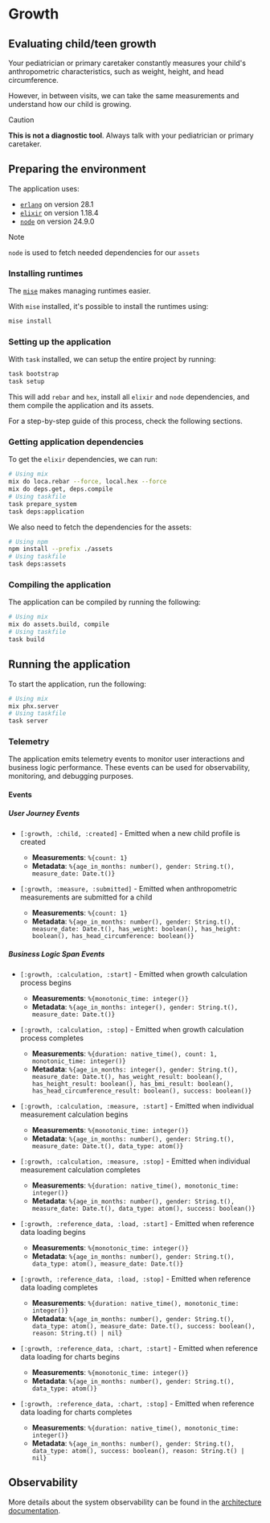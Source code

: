 # Growth

## Evaluating child/teen growth

Your pediatrician or primary caretaker constantly measures your child's anthropometric characteristics, such as weight, height, and head circumference.

However, in between visits, we can take the same measurements and understand how our child is growing.

> [!CAUTION]
> **This is not a diagnostic tool**. Always talk with your pediatrician or primary caretaker.

## Preparing the environment

The application uses:

* [`erlang`](https://www.erlang.org/) on version 28.1
* [`elixir`](https://elixir-lang.org/) on version 1.18.4
* [`node`](https://nodejs.org/en) on version 24.9.0

> [!NOTE]
> `node` is used to fetch needed dependencies for our `assets`

### Installing runtimes

The [`mise`](https://mise.jdx.dev) makes managing runtimes easier.

With `mise` installed, it's possible to install the runtimes using:

```bash
mise install
```

### Setting up the application

With `task` installed, we can setup the entire project by running:

```bash
task bootstrap
task setup
```

This will add `rebar` and `hex`, install all `elixir` and `node` dependencies, and them compile the application and its assets.

For a step-by-step guide of this process, check the following sections.

### Getting application dependencies

To get the `elixir` dependencies, we can run:

```bash
# Using mix
mix do loca.rebar --force, local.hex --force
mix do deps.get, deps.compile
# Using taskfile
task prepare_system
task deps:application
```

We also need to fetch the dependencies for the assets:

```bash
# Using npm
npm install --prefix ./assets
# Using taskfile
task deps:assets
```

### Compiling the application

The application can be compiled by running the following:

```bash
# Using mix
mix do assets.build, compile
# Using taskfile
task build
```

## Running the application

To start the application, run the following:

```bash
# Using mix
mix phx.server
# Using taskfile
task server
```

### Telemetry

The application emits telemetry events to monitor user interactions and business logic performance. These events can be used for observability, monitoring, and debugging purposes.

#### Events

##### User Journey Events

* `[:growth, :child, :created]` - Emitted when a new child profile is created
  - **Measurements**: `%{count: 1}`
  - **Metadata**: `%{age_in_months: number(), gender: String.t(), measure_date: Date.t()}`

* `[:growth, :measure, :submitted]` - Emitted when anthropometric measurements are submitted for a child
  - **Measurements**: `%{count: 1}`
  - **Metadata**: `%{age_in_months: number(), gender: String.t(), measure_date: Date.t(), has_weight: boolean(), has_height: boolean(), has_head_circumference: boolean()}`

##### Business Logic Span Events

* `[:growth, :calculation, :start]` - Emitted when growth calculation process begins
  - **Measurements**: `%{monotonic_time: integer()}`
  - **Metadata**: `%{age_in_months: integer(), gender: String.t(), measure_date: Date.t()}`

* `[:growth, :calculation, :stop]` - Emitted when growth calculation process completes
  - **Measurements**: `%{duration: native_time(), count: 1, monotonic_time: integer()}`
  - **Metadata**: `%{age_in_months: integer(), gender: String.t(), measure_date: Date.t(), has_weight_result: boolean(), has_height_result: boolean(), has_bmi_result: boolean(), has_head_circumference_result: boolean(), success: boolean()}`

* `[:growth, :calculation, :measure, :start]` - Emitted when individual measurement calculation begins
  - **Measurements**: `%{monotonic_time: integer()}`
  - **Metadata**: `%{age_in_months: number(), gender: String.t(), measure_date: Date.t(), data_type: atom()}`

* `[:growth, :calculation, :measure, :stop]` - Emitted when individual measurement calculation completes
  - **Measurements**: `%{duration: native_time(), monotonic_time: integer()}`
  - **Metadata**: `%{age_in_months: number(), gender: String.t(), measure_date: Date.t(), data_type: atom(), success: boolean()}`

* `[:growth, :reference_data, :load, :start]` - Emitted when reference data loading begins
  - **Measurements**: `%{monotonic_time: integer()}`
  - **Metadata**: `%{age_in_months: number(), gender: String.t(), data_type: atom(), measure_date: Date.t()}`

* `[:growth, :reference_data, :load, :stop]` - Emitted when reference data loading completes
  - **Measurements**: `%{duration: native_time(), monotonic_time: integer()}`
  - **Metadata**: `%{age_in_months: number(), gender: String.t(), data_type: atom(), measure_date: Date.t(), success: boolean(), reason: String.t() | nil}`

* `[:growth, :reference_data, :chart, :start]` - Emitted when reference data loading for charts begins
  - **Measurements**: `%{monotonic_time: integer()}`
  - **Metadata**: `%{age_in_months: number(), gender: String.t(), data_type: atom()}`

* `[:growth, :reference_data, :chart, :stop]` - Emitted when reference data loading for charts completes
  - **Measurements**: `%{duration: native_time(), monotonic_time: integer()}`
  - **Metadata**: `%{age_in_months: number(), gender: String.t(), data_type: atom(), success: boolean(), reason: String.t() | nil}`

## Observability

More details about the system observability can be found in the [architecture documentation](./ARCHITECTURE_O11Y.md).

